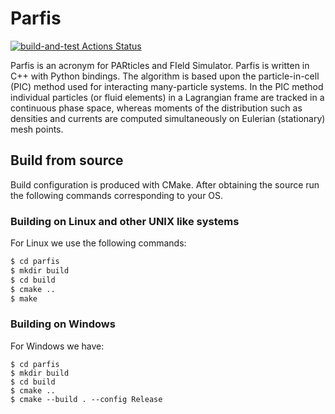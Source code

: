 # Parfis

[![build-and-test Actions Status](https://github.com/GinkoBalboa/parfis/workflows/build-and-test/badge.svg)](https://github.com/GinkoBalboa/parfis/actions)

Parfis is an acronym for PARticles and FIeld Simulator. Parfis is written in 
C++ with Python bindings. The algorithm is based upon the particle-in-cell 
(PIC) method used for interacting many-particle systems. In the PIC method
individual particles (or fluid elements) in a Lagrangian frame are tracked 
in a continuous phase space, whereas moments of the distribution such as 
densities and currents are computed simultaneously on Eulerian (stationary) 
mesh points.


## Build from source

Build configuration is produced with CMake. After obtaining the source run the 
following commands corresponding to your OS.

### Building on Linux and other UNIX like systems

For Linux we use the following commands:

``` bash
$ cd parfis
$ mkdir build
$ cd build
$ cmake ..
$ make
```

### Building on Windows

For Windows we have:

``` console
$ cd parfis
$ mkdir build
$ cd build
$ cmake ..
$ cmake --build . --config Release
```

